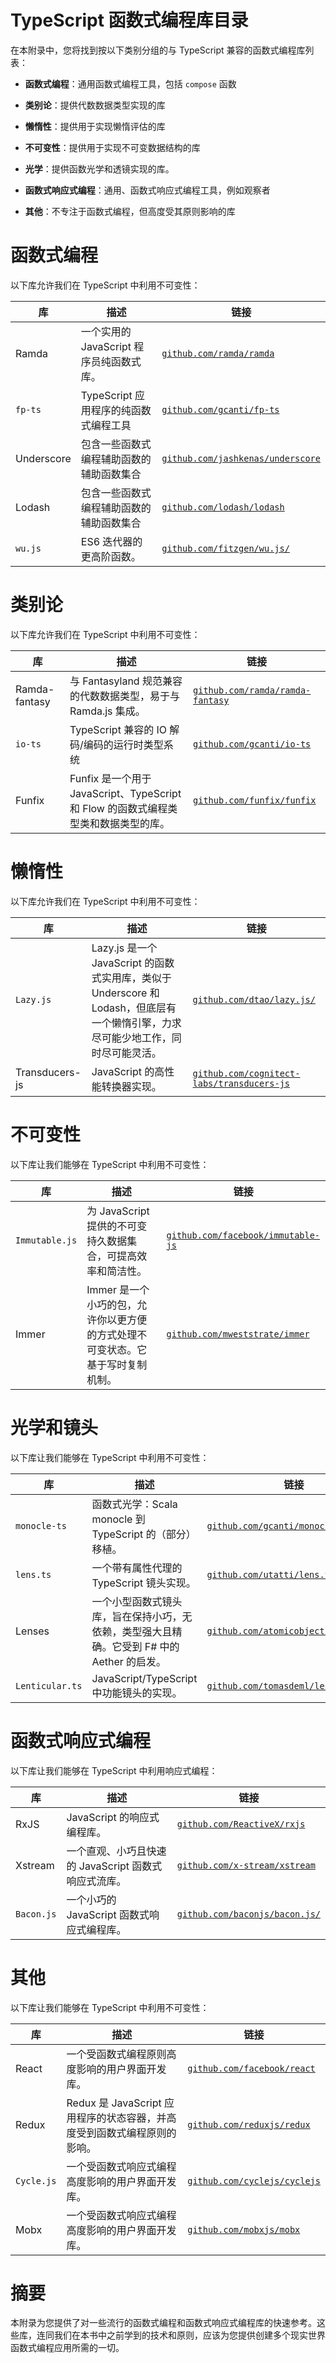 # TypeScript 函数式编程库目录

在本附录中，您将找到按以下类别分组的与 TypeScript 兼容的函数式编程库列表：

+   **函数式编程**：通用函数式编程工具，包括 `compose` 函数

+   **类别论**：提供代数数据类型实现的库

+   **懒惰性**：提供用于实现懒惰评估的库

+   **不可变性**：提供用于实现不可变数据结构的库

+   **光学**：提供函数光学和透镜实现的库。

+   **函数式响应式编程**：通用、函数式响应式编程工具，例如观察者

+   **其他**：不专注于函数式编程，但高度受其原则影响的库

# 函数式编程

以下库允许我们在 TypeScript 中利用不可变性：

| **库** | **描述** | **链接** |
| --- | --- | --- |
| Ramda | 一个实用的 JavaScript 程序员纯函数式库。 | [`github.com/ramda/ramda`](https://github.com/ramda/ramda) |
| `fp-ts` | TypeScript 应用程序的纯函数式编程工具 | [`github.com/gcanti/fp-ts`](https://github.com/gcanti/fp-ts) |
| Underscore | 包含一些函数式编程辅助函数的辅助函数集合 | [`github.com/jashkenas/underscore`](https://github.com/jashkenas/underscore) |
| Lodash | 包含一些函数式编程辅助函数的辅助函数集合 | [`github.com/lodash/lodash`](https://github.com/lodash/lodash) |
| `wu.js` | ES6 迭代器的更高阶函数。 | [`github.com/fitzgen/wu.js/`](https://github.com/fitzgen/wu.js/) |

# 类别论

以下库允许我们在 TypeScript 中利用不可变性：

| **库** | **描述** | **链接** |
| --- | --- | --- |
| Ramda-fantasy | 与 Fantasyland 规范兼容的代数数据类型，易于与 Ramda.js 集成。 | [`github.com/ramda/ramda-fantasy`](https://github.com/ramda/ramda-fantasy) |
| `io-ts` | TypeScript 兼容的 IO 解码/编码的运行时类型系统 | [`github.com/gcanti/io-ts`](https://github.com/gcanti/io-ts) |
| Funfix | Funfix 是一个用于 JavaScript、TypeScript 和 Flow 的函数式编程类型类和数据类型的库。 | [`github.com/funfix/funfix`](https://github.com/funfix/funfix) |

# 懒惰性

以下库允许我们在 TypeScript 中利用不可变性：

| **库** | **描述** | **链接** |
| --- | --- | --- |
| `Lazy.js` | Lazy.js 是一个 JavaScript 的函数式实用库，类似于 Underscore 和 Lodash，但底层有一个懒惰引擎，力求尽可能少地工作，同时尽可能灵活。 | [`github.com/dtao/lazy.js/`](https://github.com/dtao/lazy.js/) |
| Transducers-js | JavaScript 的高性能转换器实现。 | [`github.com/cognitect-labs/transducers-js`](https://github.com/cognitect-labs/transducers-js) |

# 不可变性

以下库让我们能够在 TypeScript 中利用不可变性：

| **库** | **描述** | **链接** |
| --- | --- | --- |
| `Immutable.js` | 为 JavaScript 提供的不可变持久数据集合，可提高效率和简洁性。 | [`github.com/facebook/immutable-js`](https://github.com/facebook/immutable-js) |
| Immer | Immer 是一个小巧的包，允许你以更方便的方式处理不可变状态。它基于写时复制机制。 | [`github.com/mweststrate/immer`](https://github.com/mweststrate/immer) |

# 光学和镜头

以下库让我们能够在 TypeScript 中利用不可变性：

| **库** | **描述** | **链接** |
| --- | --- | --- |
| `monocle-ts` | 函数式光学：Scala monocle 到 TypeScript 的（部分）移植。 | [`github.com/gcanti/monocle-ts`](https://github.com/gcanti/monocle-ts) |
| `lens.ts` | 一个带有属性代理的 TypeScript 镜头实现。 | [`github.com/utatti/lens.ts`](https://github.com/utatti/lens.ts) |
| Lenses | 一个小型函数式镜头库，旨在保持小巧，无依赖，类型强大且精确。它受到 F# 中的 Aether 的启发。 | [`github.com/atomicobject/lenses`](https://github.com/atomicobject/lenses) |
| `Lenticular.ts` | JavaScript/TypeScript 中功能镜头的实现。 | [`github.com/tomasdeml/lenticular.ts`](https://github.com/tomasdeml/lenticular.ts) |

# 函数式响应式编程

以下库让我们能够在 TypeScript 中利用响应式编程：

| **库** | **描述** | **链接** |
| --- | --- | --- |
| RxJS | JavaScript 的响应式编程库。 | [`github.com/ReactiveX/rxjs`](https://github.com/ReactiveX/rxjs) |
| Xstream | 一个直观、小巧且快速的 JavaScript 函数式响应式流库。 | [`github.com/x-stream/xstream`](https://github.com/x-stream/xstream) |
| `Bacon.js` | 一个小巧的 JavaScript 函数式响应式编程库。 | [`github.com/baconjs/bacon.js/`](https://github.com/baconjs/bacon.js/) |

# 其他

以下库让我们能够在 TypeScript 中利用不可变性：

| **库** | **描述** | **链接** |
| --- | --- | --- |
| React | 一个受函数式编程原则高度影响的用户界面开发库。 | [`github.com/facebook/react`](https://github.com/facebook/react) |
| Redux | Redux 是 JavaScript 应用程序的状态容器，并高度受到函数式编程原则的影响。 | [`github.com/reduxjs/redux`](https://github.com/reduxjs/redux) |
| `Cycle.js` | 一个受函数式响应式编程高度影响的用户界面开发库。 | [`github.com/cyclejs/cyclejs`](https://github.com/cyclejs/cyclejs) |
| Mobx | 一个受函数式响应式编程高度影响的用户界面开发库。 | [`github.com/mobxjs/mobx`](https://github.com/mobxjs/mobx) |

# 摘要

本附录为您提供了对一些流行的函数式编程和函数式响应式编程库的快速参考。这些库，连同我们在本书中之前学到的技术和原则，应该为您提供创建多个现实世界函数式编程应用所需的一切。

